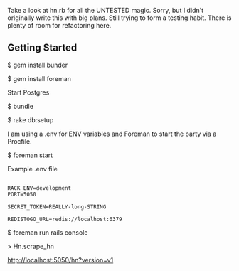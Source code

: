 Take a look at hn.rb for all the UNTESTED magic. Sorry, but I didn't originally write this with big plans. Still trying to form a testing habit. There is plenty of room for refactoring here.


Getting Started
---------------

$ gem install bunder

$ gem install foreman

Start Postgres

$ bundle

$ rake db:setup

I am using a .env for ENV variables and Foreman to start the party via a Procfile.

$ foreman start


Example .env file

```

RACK_ENV=development
PORT=5050

SECRET_TOKEN=REALLY-long-STRING

REDISTOGO_URL=redis://localhost:6379

```

$ foreman run rails console

\> Hn.scrape_hn

<http://localhost:5050/hn?version=v1>

